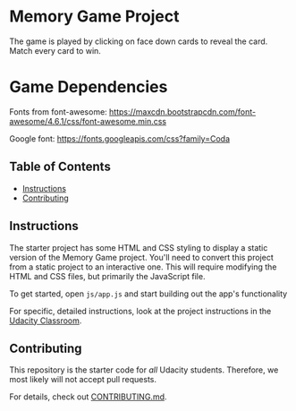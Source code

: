 # Memory Game Project

The game is played by clicking on face down cards to reveal the card. Match every card to win.

# Game Dependencies

Fonts from font-awesome: https://maxcdn.bootstrapcdn.com/font-awesome/4.6.1/css/font-awesome.min.css

Google font: https://fonts.googleapis.com/css?family=Coda


## Table of Contents

* [Instructions](#instructions)
* [Contributing](#contributing)

## Instructions

The starter project has some HTML and CSS styling to display a static version of the Memory Game project. You'll need to convert this project from a static project to an interactive one. This will require modifying the HTML and CSS files, but primarily the JavaScript file.

To get started, open `js/app.js` and start building out the app's functionality

For specific, detailed instructions, look at the project instructions in the [Udacity Classroom](https://classroom.udacity.com/me).

## Contributing

This repository is the starter code for _all_ Udacity students. Therefore, we most likely will not accept pull requests.

For details, check out [CONTRIBUTING.md](CONTRIBUTING.md).
